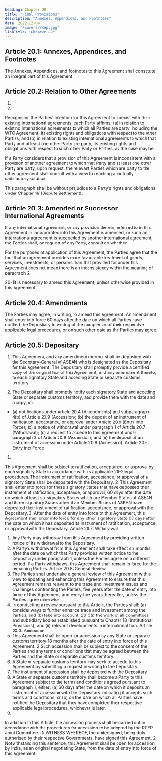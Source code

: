 ```yaml
---
heading: Chapter 20
title: "Final Provisions"
description: "Annexes, Appendices, and Footnotes"
date: 2022-12-04
image: "/covers/rcep.jpg"
linkTitle: "Chapter 20"
---
```



## Article 20.1: Annexes, Appendices, and Footnotes

The Annexes, Appendices, and footnotes to this Agreement shall constitute an integral part of this Agreement.

## Article 20.2: Relation to Other Agreements
1.
2.
Recognising the Parties’ intention for this Agreement to coexist
with their existing international agreements, each Party affirms:
(a) in relation to existing international agreements to which all
Parties are party, including the WTO Agreement, its
existing rights and obligations with respect to the other
Parties; and
(b) in relation to existing international agreements to which
that Party and at least one other Party are party, its existing
rights and obligations with respect to such other Party or
Parties, as the case may be.

If a Party considers that a provision of this Agreement is inconsistent with a provision of another agreement to which that
Party and at least one other Party are party, upon request, the relevant Parties which are party to the other agreement shall
consult with a view to reaching a mutually satisfactory solution.

This paragraph shall be without prejudice to a Party’s rights and obligations under Chapter 19 (Dispute Settlement).

## Article 20.3: Amended or Successor International Agreements

If any international agreement, or any provision therein, referred to in this Agreement or incorporated into this Agreement is amended, or such an international agreement is succeeded by another international agreement, the Parties shall, on request of any Party, consult on whether

For the purposes of application of this Agreement, the Parties agree that the fact that
an agreement provides more favourable treatment of goods, services, investments, or
persons than that provided for under this Agreement does not mean there is an
inconsistency within the meaning of paragraph 2.

20-1it is necessary to amend this Agreement, unless otherwise provided in
this Agreement.

## Article 20.4: Amendments

The Parties may agree, in writing, to amend this Agreement. An amendment shall enter into force 60 days after the date on which all
Parties have notified the Depositary in writing of the completion of their
respective applicable legal procedures, or on such other date as the
Parties may agree.

## Article 20.5: Depositary

1. This Agreement, and any amendment thereto, shall be deposited with the Secretary-General of ASEAN who is designated as the Depositary for this Agreement. The Depositary shall promptly provide a certified copy of the original text of this Agreement, and any amendment thereto, to each signatory State and acceding State or separate customs territory.

2. The Depositary shall promptly notify each signatory State and acceding State or separate customs territory, and provide them
with the date and a copy, of: 
- (a) notifications under Article 20.4 (Amendments) and subparagraph 4(b) of Article 20.9 (Accession);
(b) the deposit of an instrument of ratification, acceptance, or
approval under Article 20.6 (Entry into Force);
(c) a notice of withdrawal under paragraph 1 of Article 20.7
(Withdrawal);
(d) a request to accede to this Agreement under paragraph 2
of Article 20.9 (Accession); and
(e) the deposit of an instrument of accession under Article
20.9 (Accession).
Article 20.6: Entry into Force
1.
This Agreement shall be subject to ratification, acceptance, or
approval by each signatory State in accordance with its applicable
20-2legal procedures. The instrument of ratification, acceptance, or
approval of a signatory State shall be deposited with the
Depositary.
2. This Agreement shall enter into force for those signatory States
that have deposited their instrument of ratification, acceptance, or
approval, 60 days after the date on which at least six signatory
States which are Member States of ASEAN and three signatory
States other than Member States of ASEAN have deposited their
instrument of ratification, acceptance, or approval with the
Depositary.
3. After the date of entry into force of this Agreement, this
Agreement shall enter into force for any other signatory State 60
days after the date on which it has deposited its instrument of
ratification, acceptance, or approval with the Depositary.
Article 20.7: Withdrawal
1. Any Party may withdraw from this Agreement by providing written
notice of its withdrawal to the Depositary.
2. A Party’s withdrawal from this Agreement shall take effect six
months after the date on which that Party provides written notice
to the Depositary under paragraph 1, unless the Parties agree on
a different period. If a Party withdraws, this Agreement shall
remain in force for the remaining Parties.
Article 20.8: General Review
1. The Parties shall undertake a general review of this Agreement
with a view to updating and enhancing this Agreement to ensure
that this Agreement remains relevant to the trade and investment
issues and challenges confronting the Parties, five years after the
date of entry into force of this Agreement, and every five years
thereafter, unless the Parties agree otherwise.
2. In conducting a review pursuant to this Article, the Parties shall:
(a) consider ways to further enhance trade and investment
among the Parties; and
(b) take into account:
20-3(i) the work of all committees and subsidiary bodies
established pursuant to Chapter 18 (Institutional
Provisions); and
(ii) relevant developments in international fora.
Article 20.9: Accession
1. This Agreement shall be open for accession by any State or
separate customs territory 18 months after the date of entry into
force of this Agreement. 2 Such accession shall be subject to the
consent of the Parties and any terms or conditions that may be
agreed between the Parties and the State or separate customs
territory.
2. A State or separate customs territory may seek to accede to this
Agreement by submitting a request in writing to the Depositary.
3. The instrument of accession shall be deposited with the
Depositary.
4. A State or separate customs territory shall become a Party to this
Agreement subject to the terms and conditions agreed pursuant
to paragraph 1, either:
(a) 60 days after the date on which it deposits an instrument
of accession with the Depositary indicating it accepts such
terms and conditions; or
(b) on the date on which all Parties have notified the
Depositary that they have completed their respective
applicable legal procedures,
whichever is later.
5.
In addition to this Article, the accession process shall be carried
out in accordance with the procedures for accession to be
adopted by the RCEP Joint Committee.
IN WITNESS WHEREOF, the undersigned, being duly authorised by
their respective Governments, have signed this Agreement.
2
Notwithstanding this sentence, this Agreement shall be open for accession by India,
as an original negotiating State, from the date of entry into force of this Agreement.